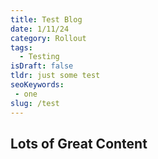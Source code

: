 ```yaml
---
title: Test Blog
date: 1/11/24
category: Rollout
tags: 
  - Testing
isDraft: false
tldr: just some test
seoKeywords:
 - one
slug: /test
---
```


## Lots of Great Content